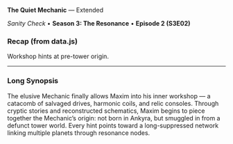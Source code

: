 **The Quiet Mechanic** — Extended

_Sanity Check_ • **Season 3: The Resonance** • **Episode 2 (S3E02)**

### Recap (from data.js)
Workshop hints at pre-tower origin.

---

### Long Synopsis

The elusive Mechanic finally allows Maxim into his inner workshop — a catacomb of salvaged drives, harmonic coils, and relic consoles. Through cryptic stories and reconstructed schematics, Maxim begins to piece together the Mechanic’s origin: not born in Ankyra, but smuggled in from a defunct tower world. Every hint points toward a long-suppressed network linking multiple planets through resonance nodes.